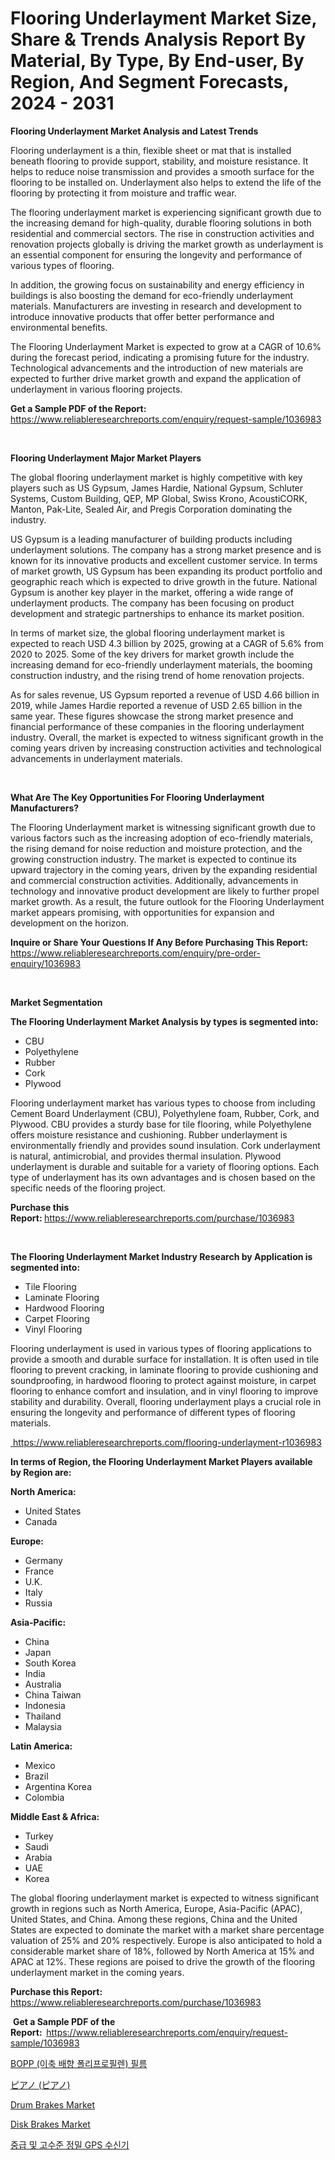 <p><h1>Flooring Underlayment Market Size, Share & Trends Analysis Report By Material, By Type, By End-user, By Region, And Segment Forecasts, 2024 - 2031</h1></p><p><strong>Flooring Underlayment Market Analysis and Latest Trends</strong></p>
<p><p>Flooring underlayment is a thin, flexible sheet or mat that is installed beneath flooring to provide support, stability, and moisture resistance. It helps to reduce noise transmission and provides a smooth surface for the flooring to be installed on. Underlayment also helps to extend the life of the flooring by protecting it from moisture and traffic wear.</p><p>The flooring underlayment market is experiencing significant growth due to the increasing demand for high-quality, durable flooring solutions in both residential and commercial sectors. The rise in construction activities and renovation projects globally is driving the market growth as underlayment is an essential component for ensuring the longevity and performance of various types of flooring.</p><p>In addition, the growing focus on sustainability and energy efficiency in buildings is also boosting the demand for eco-friendly underlayment materials. Manufacturers are investing in research and development to introduce innovative products that offer better performance and environmental benefits.</p><p>The Flooring Underlayment Market is expected to grow at a CAGR of 10.6% during the forecast period, indicating a promising future for the industry. Technological advancements and the introduction of new materials are expected to further drive market growth and expand the application of underlayment in various flooring projects.</p></p>
<p><strong>Get a Sample PDF of the Report:&nbsp;</strong> <a href="https://www.reliableresearchreports.com/enquiry/request-sample/1036983">https://www.reliableresearchreports.com/enquiry/request-sample/1036983</a></p>
<p>&nbsp;</p>
<p><strong>Flooring Underlayment Major Market Players</strong></p>
<p><p>The global flooring underlayment market is highly competitive with key players such as US Gypsum, James Hardie, National Gypsum, Schluter Systems, Custom Building, QEP, MP Global, Swiss Krono, AcoustiCORK, Manton, Pak-Lite, Sealed Air, and Pregis Corporation dominating the industry. </p><p>US Gypsum is a leading manufacturer of building products including underlayment solutions. The company has a strong market presence and is known for its innovative products and excellent customer service. In terms of market growth, US Gypsum has been expanding its product portfolio and geographic reach which is expected to drive growth in the future. National Gypsum is another key player in the market, offering a wide range of underlayment products. The company has been focusing on product development and strategic partnerships to enhance its market position.</p><p>In terms of market size, the global flooring underlayment market is expected to reach USD 4.3 billion by 2025, growing at a CAGR of 5.6% from 2020 to 2025. Some of the key drivers for market growth include the increasing demand for eco-friendly underlayment materials, the booming construction industry, and the rising trend of home renovation projects.</p><p>As for sales revenue, US Gypsum reported a revenue of USD 4.66 billion in 2019, while James Hardie reported a revenue of USD 2.65 billion in the same year. These figures showcase the strong market presence and financial performance of these companies in the flooring underlayment industry. Overall, the market is expected to witness significant growth in the coming years driven by increasing construction activities and technological advancements in underlayment materials.</p></p>
<p>&nbsp;</p>
<p><strong>What Are The Key Opportunities For Flooring Underlayment Manufacturers?</strong></p>
<p><p>The Flooring Underlayment market is witnessing significant growth due to various factors such as the increasing adoption of eco-friendly materials, the rising demand for noise reduction and moisture protection, and the growing construction industry. The market is expected to continue its upward trajectory in the coming years, driven by the expanding residential and commercial construction activities. Additionally, advancements in technology and innovative product development are likely to further propel market growth. As a result, the future outlook for the Flooring Underlayment market appears promising, with opportunities for expansion and development on the horizon.</p></p>
<p><strong>Inquire or Share Your Questions If Any Before Purchasing This Report:</strong> <a href="https://www.reliableresearchreports.com/enquiry/pre-order-enquiry/1036983">https://www.reliableresearchreports.com/enquiry/pre-order-enquiry/1036983</a></p>
<p>&nbsp;</p>
<p><strong>Market Segmentation</strong></p>
<p><strong>The Flooring Underlayment Market Analysis by types is segmented into:</strong></p>
<p><ul><li>CBU</li><li>Polyethylene</li><li>Rubber</li><li>Cork</li><li>Plywood</li></ul></p>
<p><p>Flooring underlayment market has various types to choose from including Cement Board Underlayment (CBU), Polyethylene foam, Rubber, Cork, and Plywood. CBU provides a sturdy base for tile flooring, while Polyethylene offers moisture resistance and cushioning. Rubber underlayment is environmentally friendly and provides sound insulation. Cork underlayment is natural, antimicrobial, and provides thermal insulation. Plywood underlayment is durable and suitable for a variety of flooring options. Each type of underlayment has its own advantages and is chosen based on the specific needs of the flooring project.</p></p>
<p><strong>Purchase this Report:&nbsp;</strong><a href="https://www.reliableresearchreports.com/purchase/1036983">https://www.reliableresearchreports.com/purchase/1036983</a></p>
<p>&nbsp;</p>
<p><strong>The Flooring Underlayment Market Industry Research by Application is segmented into:</strong></p>
<p><ul><li>Tile Flooring</li><li>Laminate Flooring</li><li>Hardwood Flooring</li><li>Carpet Flooring</li><li>Vinyl Flooring</li></ul></p>
<p><p>Flooring underlayment is used in various types of flooring applications to provide a smooth and durable surface for installation. It is often used in tile flooring to prevent cracking, in laminate flooring to provide cushioning and soundproofing, in hardwood flooring to protect against moisture, in carpet flooring to enhance comfort and insulation, and in vinyl flooring to improve stability and durability. Overall, flooring underlayment plays a crucial role in ensuring the longevity and performance of different types of flooring materials.</p></p>
<p><a href="https://www.reliableresearchreports.com/flooring-underlayment-r1036983">&nbsp;https://www.reliableresearchreports.com/flooring-underlayment-r1036983</a></p>
<p><strong>In terms of Region, the Flooring Underlayment Market Players available by Region are:</strong></p>
<p>
    <p> <strong> North America: </strong>
        <ul>
            <li>United States</li>
            <li>Canada</li>
        </ul>
        </p> 
    <p> <strong> Europe: </strong>
        <ul>
            <li>Germany</li>
            <li>France</li>
            <li>U.K.</li>
            <li>Italy</li>
            <li>Russia</li>
        </ul>
        </p> 
    <p> <strong> Asia-Pacific: </strong>
        <ul>
            <li>China</li>
            <li>Japan</li>
            <li>South Korea</li>
            <li>India</li>
            <li>Australia</li>
            <li>China Taiwan</li>
            <li>Indonesia</li>
            <li>Thailand</li>
            <li>Malaysia</li>
        </ul>
        </p> 
    <p> <strong> Latin America: </strong>
        <ul>
            <li>Mexico</li>
            <li>Brazil</li>
            <li>Argentina Korea</li>
            <li>Colombia</li>
        </ul>
        </p> 
    <p> <strong> Middle East & Africa: </strong>
        <ul>
            <li>Turkey</li>
            <li>Saudi</li>
            <li>Arabia</li>
            <li>UAE</li>
            <li>Korea</li>
        </ul>
    </p>
    </p>
<p><p>The global flooring underlayment market is expected to witness significant growth in regions such as North America, Europe, Asia-Pacific (APAC), United States, and China. Among these regions, China and the United States are expected to dominate the market with a market share percentage valuation of 25% and 20% respectively. Europe is also anticipated to hold a considerable market share of 18%, followed by North America at 15% and APAC at 12%. These regions are poised to drive the growth of the flooring underlayment market in the coming years.</p></p>
<p><strong>Purchase this Report: </strong><a href="https://www.reliableresearchreports.com/purchase/1036983">https://www.reliableresearchreports.com/purchase/1036983</a></p>
<p>&nbsp;<strong>Get a Sample PDF of the Report:&nbsp;&nbsp;</strong><a href="https://www.reliableresearchreports.com/enquiry/request-sample/1036983">https://www.reliableresearchreports.com/enquiry/request-sample/1036983</a></p>
<p><strong></strong></p>
<p><p><a href="https://github.com/puputanisa684/Market-Research-Report-List-1/blob/main/7234167116073.md">BOPP (이축 배향 폴리프로필렌) 필름</a></p><p><a href="https://github.com/DeonBoer2023/Market-Research-Report-List-1/blob/main/6452832128691.md">ピアノ (ピアノ)</a></p><p><a href="https://github.com/mauripalmi/Market-Research-Report-List-3/blob/main/drum-brakes-market.md">Drum Brakes Market</a></p><p><a href="https://github.com/gulaimolin/Market-Research-Report-List-5/blob/main/disk-brakes-market.md">Disk Brakes Market</a></p><p><a href="https://medium.com/@dadanedu33/%EC%A4%91%EA%B3%A0%EC%88%98%EC%A4%80-%EC%A0%95%EB%B0%80%EB%8F%84-gps-%EC%88%98%EC%8B%A0%EA%B8%B0-%EC%8B%9C%EC%9E%A5-%EB%8F%99%ED%96%A5-%EB%B0%8F-%EB%B6%84%EC%84%9D-%EB%AF%B8%EB%9E%98-%EC%84%B1%EC%9E%A5%EC%9D%84-%EC%9C%84%ED%95%9C-%EA%B8%B0%ED%9A%8C%EC%99%80-%EB%8F%84%EC%A0%84-2024-2031-cca56d6006da">중급 및 고수준 정밀 GPS 수신기</a></p></p>